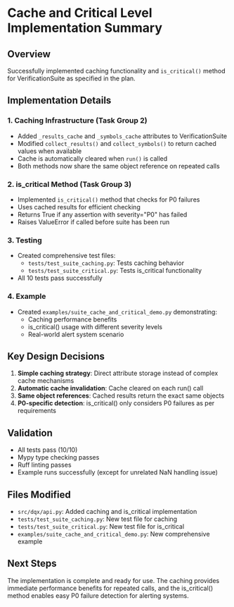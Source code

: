 # Cache and Critical Level Implementation Summary

## Overview
Successfully implemented caching functionality and `is_critical()` method for VerificationSuite as specified in the plan.

## Implementation Details

### 1. Caching Infrastructure (Task Group 2)
- Added `_results_cache` and `_symbols_cache` attributes to VerificationSuite
- Modified `collect_results()` and `collect_symbols()` to return cached values when available
- Cache is automatically cleared when `run()` is called
- Both methods now share the same object reference on repeated calls

### 2. is_critical Method (Task Group 3)
- Implemented `is_critical()` method that checks for P0 failures
- Uses cached results for efficient checking
- Returns True if any assertion with severity="P0" has failed
- Raises ValueError if called before suite has been run

### 3. Testing
- Created comprehensive test files:
  - `tests/test_suite_caching.py`: Tests caching behavior
  - `tests/test_suite_critical.py`: Tests is_critical functionality
- All 10 tests pass successfully

### 4. Example
- Created `examples/suite_cache_and_critical_demo.py` demonstrating:
  - Caching performance benefits
  - is_critical() usage with different severity levels
  - Real-world alert system scenario

## Key Design Decisions

1. **Simple caching strategy**: Direct attribute storage instead of complex cache mechanisms
2. **Automatic cache invalidation**: Cache cleared on each run() call
3. **Same object references**: Cached results return the exact same objects
4. **P0-specific detection**: is_critical() only considers P0 failures as per requirements

## Validation
- All tests pass (10/10)
- Mypy type checking passes
- Ruff linting passes
- Example runs successfully (except for unrelated NaN handling issue)

## Files Modified
- `src/dqx/api.py`: Added caching and is_critical implementation
- `tests/test_suite_caching.py`: New test file for caching
- `tests/test_suite_critical.py`: New test file for is_critical
- `examples/suite_cache_and_critical_demo.py`: New comprehensive example

## Next Steps
The implementation is complete and ready for use. The caching provides immediate performance benefits for repeated calls, and the is_critical() method enables easy P0 failure detection for alerting systems.
